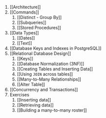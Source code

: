 1. [[Architecture]]
2. [[Commands]]
	1. [[Distinct - Group By]]
	2. [[Subqueries]]
	3. [[Stored Procedures]]
3. [[Data Types]]
	1. [[Dates]]
	2. [[Text]]
4. [[Database Keys and Indexes in PostgreSQL]]
5. [[Relational Database Design]]
	1. [[Keys]]
	2. [[Database Normalization (3NF)]]
	3. [[Creating Tables and Inserting Data]]
	4. [[Using `JOIN` across tables]]
	5. [[Many-to-Many Relationships]]
	6. [[Alter Table]]
6. [[Concurrency and Transactions]]
7. Exercises
	1. [[Inserting data]]
	2. [[Retrieving data]]
	3. [[Building a many-to-many roster]]
